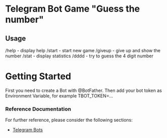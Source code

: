 # Telegram Bot Game "Guess the number"

## Usage
/help - display help
/start - start new game
/giveup - give up and show the number
/stat - display statistics
/dddd - try to guess the 4 digit number


# Getting Started

First you need to create a Bot with @BotFather.
Then add your bot token as Environment Variable, for example TBOT_TOKEN=...

### Reference Documentation

For further reference, please consider the following sections:

* [Telegram Bots](https://core.telegram.org/bots)


